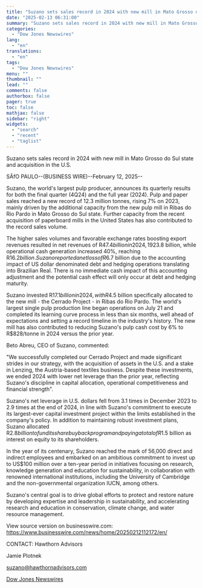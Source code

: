 ```yaml
---
title: "Suzano sets sales record in 2024 with new mill in Mato Grosso do Sul state and acquisition in the U.S."
date: "2025-02-13 06:31:00"
summary: "Suzano sets sales record in 2024 with new mill in Mato Grosso do Sul state and acquisition in the U.S.SÃfO PAULO--(BUSINESS WIRE)--February 12, 2025--Suzano, the world's largest pulp producer, announces its quarterly results for both the final quarter (4Q24) and the full year (2024). Pulp and paper sales reached a..."
categories:
  - "Dow Jones Newswires"
lang:
  - "en"
translations:
  - "en"
tags:
  - "Dow Jones Newswires"
menu: ""
thumbnail: ""
lead: ""
comments: false
authorbox: false
pager: true
toc: false
mathjax: false
sidebar: "right"
widgets:
  - "search"
  - "recent"
  - "taglist"
---
```


Suzano sets sales record in 2024 with new mill in Mato Grosso do Sul state and acquisition in the U.S.

SÃfO PAULO--(BUSINESS WIRE)--February 12, 2025--

Suzano, the world's largest pulp producer, announces its quarterly results for both the final quarter (4Q24) and the full year (2024). Pulp and paper sales reached a new record of 12.3 million tonnes, rising 7% on 2023, mainly driven by the additional capacity from the new pulp mill in Ribas do Rio Pardo in Mato Grosso do Sul state. Further capacity from the recent acquisition of paperboard mills in the United States has also contributed to the record sales volume.

The higher sales volumes and favorable exchange rates boosting export revenues resulted in net revenues of R$47.4 billion in 2024, 19% higher than in 2023. Adjusted EBITDA grew 31%, to R$23.8 billion, while operational cash generation increased 40%, reaching R$16.2 billion. Suzano reported a net loss of R$6.7 billion due to the accounting impact of US dollar denominated debt and hedging operations translating into Brazilian Real. There is no immediate cash impact of this accounting adjustment and the potential cash effect will only occur at debt and hedging maturity.

Suzano invested R$17.1 billion in 2024, with R$4.5 billion specifically allocated to the new mill - the Cerrado Project - in Ribas do Rio Pardo. The world's largest single pulp production line began operations on July 21 and completed its learning curve process in less than six months, well ahead of expectations and setting a record timeline in the industry's history. The new mill has also contributed to reducing Suzano's pulp cash cost by 6% to R$828/tonne in 2024 versus the prior year.

Beto Abreu, CEO of Suzano, commented:

"We successfully completed our Cerrado Project and made significant strides in our strategy, with the acquisition of assets in the U.S. and a stake in Lenzing, the Austria-based textiles business. Despite these investments, we ended 2024 with lower net leverage than the prior year, reflecting Suzano's discipline in capital allocation, operational competitiveness and financial strength".

Suzano's net leverage in U.S. dollars fell from 3.1 times in December 2023 to 2.9 times at the end of 2024, in line with Suzano's commitment to execute its largest-ever capital investment project within the limits established in the company's policy. In addition to maintaining robust investment plans, Suzano allocated R$2.8 billion to fund its share buyback program and paying a total of R$1.5 billion as interest on equity to its shareholders.

In the year of its centenary, Suzano reached the mark of 56,000 direct and indirect employees and embarked on an ambitious commitment to invest up to US$100 million over a ten-year period in initiatives focusing on research, knowledge generation and education for sustainability, in collaboration with renowned international institutions, including the University of Cambridge and the non-governmental organization IUCN, among others.

Suzano's central goal is to drive global efforts to protect and restore nature by developing expertise and leadership in sustainability, and accelerating research and education in conservation, climate change, and water resource management.

View source version on businesswire.com: https://www.businesswire.com/news/home/20250212112172/en/

CONTACT: Hawthorn Advisors

Jamie Plotnek

suzano@hawthornadvisors.com

[Dow Jones Newswires](https://www.tradingview.com/news/DJN_DN20250212015822:0/)
